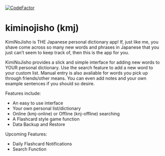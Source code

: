 [![CodeFactor](https://www.codefactor.io/repository/github/lewisjwilson/kmj/badge)](https://www.codefactor.io/repository/github/lewisjwilson/kmj)

# kiminojisho (kmj)

KimiNoJisho is THE Japanese personal dictionary app! If, just like me, you shave come across so many new words and phrases in Japanese that you just can’t seem to keep track of, then this is the app for you.

KimiNoJisho provides a slick and simple interface for adding new words to YOUR personal dictionary. Use the search feature to add a new word to your custom list. Manual entry is also avaliable for words you pick up through friends/other means. You can even add notes and your own example sentences if you should so desire.

Features include:
- An easy to use interface
- Your own personal list/dictionary
- Online (kmj-online) or Offline (knj-offline) searching
- A Flashcard style game function
- Data Backup and Restore

Upcoming Features:
- Daily Flashcard Notifications
- Search Function
